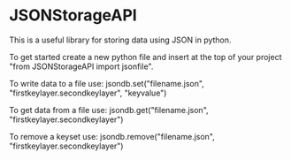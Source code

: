 # JSONStorageAPI
This is a useful library for storing data using JSON in python.



To get started create a new python file and insert at the top of your project "from JSONStorageAPI import jsonfile".

To write data to a file use:
jsondb.set("filename.json", "firstkeylayer.secondkeylayer", "keyvalue")

To get data from a file use:
jsondb.get("filename.json", "firstkeylayer.secondkeylayer")

To remove a keyset use:
jsondb.remove("filename.json", "firstkeylayer.secondkeylayer")
